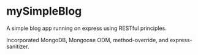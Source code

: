 # mySimpleBlog

A simple blog app running on express using RESTful principles.

Incorporated MongoDB, Mongoose ODM, method-override, and express-sanitizer.
